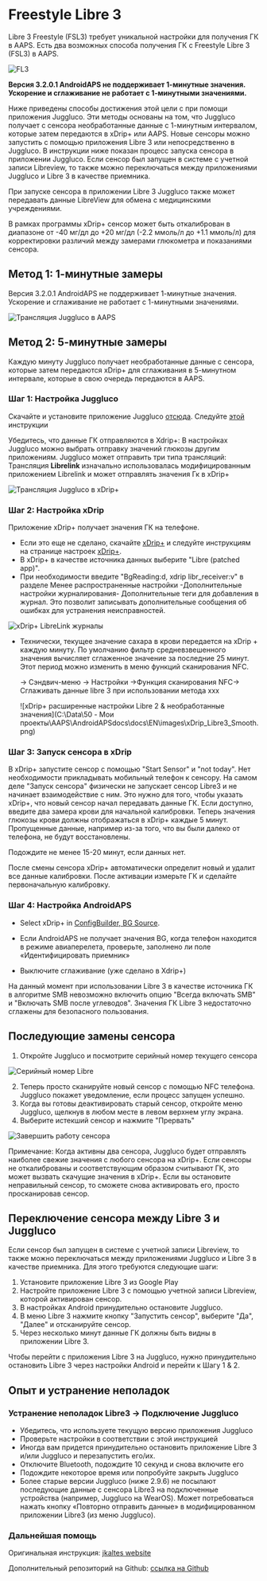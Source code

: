 # **Freestyle Libre 3**

Libre 3 Freestyle (FSL3) требует уникальной настройки для получения ГК в AAPS. Есть два возможных способа получения ГК с Freestyle Libre 3 (FSL3) в AAPS.

![FL3](../images/d912c1d3-06d2-4b58-ad7c-025ca1980fae.jpeg)

**Версия 3.2.0.1 AndroidAPS не поддерживает 1-минутные значения. Ускорение и сглаживание не работает с 1-минутными значениями.**

Ниже приведены способы достижения этой цели с при помощи приложения Juggluco. Эти методы основаны на том, что Juggluco получает с сенсора необработанные данные с 1-минутным интервалом, которые затем передаются в xDrip+ или AAPS. Новые сенсоры можно запустить с помощью приложения Libre 3 или непосредственно в Juggluco. В инструкции ниже показан процесс запуска сенсора в приложении Juggluco. Если сенсор был запущен в системе с учетной записи Libreview, то также можно переключаться между приложениями Juggluco и Libre 3 в качестве приемника.

При запуске сенсора в приложении Libre 3 Juggluco также может передавать данные LibreView для обмена с медицинскими учреждениями.

В рамках программы xDrip+ сенсор может быть откалиброван в диапазоне от -40 мг/дл до +20 мг/дл (-2.2 ммоль/л до +1.1 ммоль/л) для корректировки различий между замерами глюкометра и показаниями сенсора.

## Метод 1: 1-минутные замеры
Версия 3.2.0.1 AndroidAPS не поддерживает 1-минутные значения. Ускорение и сглаживание не работает с 1-минутными значениями.

![Трансляция Juggluco в AAPS](../images/Juggluco_AAPS.png)


## Метод 2: 5-минутные замеры
Каждую минуту Juggluco получает необработанные данные с сенсора, которые затем передаются xDrip+ для сглаживания в 5-минутном интервале, которые в свою очередь передаются в AAPS.

### Шаг 1: Настройка Juggluco
Скачайте и установите приложение Juggluco [отсюда](https://www.juggluco.nl/Juggluco/download.html). Следуйте [этой](https://www.juggluco.nl/Juggluco/libre3/) инструкции

Убедитесь, что данные ГК отправляются в Xdrip+: В настройках Juggluco можно выбрать отправку значений глюкозы другим приложениям. Juggluco может отправить три типа трансляций: Трансляция **Librelink** изначально использовалась модифицированным приложением Librelink и может отправлять значения Гк в xDrip+

![Трансляция Juggluco в xDrip+](../images/Juggluco_xDrip.png)

### Шаг 2: Настройка xDrip

Приложение xDrip+ получает значения ГК на телефоне.

- Если это еще не сделано, скачайте [xDrip+](https://github.com/NightscoutFoundation/xDrip) и следуйте инструкциям на странице настроек [xDrip+](../Configuration/xdrip.md).
- В xDrip+ в качестве источника данных выберите "Libre (patched app)".
- При необходимости введите "BgReading:d, xdrip libr_receiver:v" в разделе Менее распространенные настройки -Дополнительные настройки журналирования- Дополнительные теги для добавления в журнал. Это позволит записывать дополнительные сообщения об ошибках для устранения неисправностей.

![xDrip+ LibreLink журналы](../images/Libre2_Tags.png)

- Технически, текущее значение сахара в крови передается на xDrip + каждую минуту. По умолчанию фильтр средневзвешенного значения вычисляет сглаженное значение за последние 25 минут. Этот период можно изменить в меню функций сканирования NFC.

  → Сэндвич-меню → Настройки →Функция сканирования NFC→ Сглаживать данные libre 3 при использовании метода xxx

  !\[xDrip+ расширенные настройки Libre 2 & необработанные значения\](C:\Data\50 - Мои проекты\AAPS\AndroidAPSdocs\docs\EN\images\xDrip_Libre3_Smooth.png)



### Шаг 3: Запуск сенсора в xDrip

В xDrip+ запустите сенсор с помощью "Start Sensor" и "not today". Нет необходимости прикладывать мобильный телефон к сенсору. На самом деле "Запуск сенсора" физически не запускает сенсор Libre3 и не начинает взаимодействие с ним. Это нужно для того, чтобы указать xDrip+, что новый сенсор начал передавать данные ГК. Если доступно, введите два замера крови для начальной калибровки. Теперь значения глюкозы крови должны отображаться в xDrip+ каждые 5 минут. Пропущенные данные, например из-за того, что вы были далеко от телефона, не будут восстановлены.

Подождите не менее 15-20 минут, если данных нет.

После смены сенсора xDrip+ автоматически определит новый и удалит все данные калибровки. После активации измерьте ГК и сделайте первоначальную калибровку.

### Шаг 4: Настройка AndroidAPS

- Select xDrip+ in [ConfigBuilder, BG Source](../Configuration/Config-Builder.md#bg-source).

- Если AndroidAPS не получает значения BG, когда телефон находится в режиме авиаперелета, проверьте, заполнено ли поле «Идентифицировать приемник»
- Выключите сглаживание (уже сделано в Xdrip+)

На данный момент при использовании Libre 3 в качестве источника ГК в алгоритме SMB невозможно включить опцию "Всегда включать SMB" и "Включать SMB после углеводов". Значения ГК Libre 3 недостаточно сглажены для безопасного пользования.



## Последующие замены сенсора

1. Откройте Juggluco и посмотрите серийный номер текущего сенсора

![Серийный номер Libre](../images/libre3/step/_13.jpg)

2. Теперь просто сканируйте новый сенсор с помощью NFC телефона. Juggluco покажет уведомление, если процесс запущен успешно.
3. Когда вы готовы деактивировать старый сенсор, откройте меню Juggluco, щелкнув в любом месте в левом верхнем углу экрана.
4. Выберите истекший сенсор и нажмите "Прервать"

![Завершить работу сенсора](../images/libre3/step/_14.jpg)

Примечание: Когда активны два сенсора, Juggluco будет отправлять наиболее свежие значения с любого сенсора на xDrip+. Если сенсоры не откалиброваны и соответствующим образом считывают ГК, это может вызвать скачущие значения в xDrip+. Если вы остановите неправильный сенсор, то сможете снова активировать его, просто просканировав сенсор.

## Переключение сенсора между Libre 3 и Juggluco

Если сенсор был запущен в системе с учетной записи Libreview, то также можно переключаться между приложениями Juggluco и Libre 3 в качестве приемника. Для этого требуются следующие шаги:

1. Установите приложение Libre 3 из Google Play
2. Настройте приложение Libre 3 с помощью учетной записи Libreview, которой активирован сенсор.
3. В настройках Android принудительно остановите Juggluco.
4. В меню Libre 3 нажмите кнопку "Запустить сенсор", выберите "Да", "Далее" и отсканируйте сенсор.
5. Через несколько минут данные ГК должны быть видны в приложении Libre 3.

Чтобы перейти с приложения Libre 3 на Juggluco, нужно принудительно остановить Libre 3 через настройки Android и перейти к Шагу 1 & 2.

## Опыт и устранение неполадок

### Устранение неполадок Libre3 -> Подключение Juggluco

- Убедитесь, что используете текущую версию приложения Juggluco
- Проверьте настройки в соответствии с этой инструкцией
- Иногда вам придется принудительно остановить приложение Libre 3 и/или Juggluco и перезапустить его/их.
- Отключите Bluetooth, подождите 10 секунд и снова включите его
- Подождите некоторое время или попробуйте закрыть Juggluco
- Более старые версии Juggluco (ниже 2.9.6) не посылают последующие данные с сенсора Libre3 на подключенные устройства (например, Juggluco на WearOS). Может потребоваться нажать кнопку «Повторно отправить данные» в модифицированном приложении Libre3 (из меню Juggluco).

### Дальнейшая помощь

Оригинальная инструкция: [jkaltes website](https://www.juggluco.nl/Juggluco/libre3/)

Дополнительный репозиторий на Github: [ссылка на Github](https://github.com/maheini/FreeStyle-Libre-3-patch)
